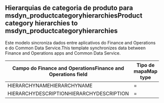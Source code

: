 ## <a name="product-category-hierarchies-to-msdyn_productcategoryhierarchies"></a><span data-ttu-id="561b5-101">Hierarquias de categoria de produto para msdyn_productcategoryhierarchies</span><span class="sxs-lookup"><span data-stu-id="561b5-101">Product category hierarchies to msdyn_productcategoryhierarchies</span></span>

<span data-ttu-id="561b5-102">Este modelo sincroniza dados entre aplicativos do Finance and Operations e do Common Data Service.</span><span class="sxs-lookup"><span data-stu-id="561b5-102">This template synchronizes data between Finance and Operations apps and Common Data Service.</span></span>

<span data-ttu-id="561b5-103">Campo do Finance and Operations</span><span class="sxs-lookup"><span data-stu-id="561b5-103">Finance and Operations field</span></span> | <span data-ttu-id="561b5-104">Tipo de mapa</span><span class="sxs-lookup"><span data-stu-id="561b5-104">Map type</span></span> | <span data-ttu-id="561b5-105">Outro campo Dynamics 365</span><span class="sxs-lookup"><span data-stu-id="561b5-105">Other Dynamics 365 field</span></span> | <span data-ttu-id="561b5-106">Valor padrão</span><span class="sxs-lookup"><span data-stu-id="561b5-106">Default value</span></span>
---|---|---|---
<span data-ttu-id="561b5-107">HIERARCHYNAME</span><span class="sxs-lookup"><span data-stu-id="561b5-107">HIERARCHYNAME</span></span> | = | <span data-ttu-id="561b5-108">msdyn_name</span><span class="sxs-lookup"><span data-stu-id="561b5-108">msdyn_name</span></span> | 
<span data-ttu-id="561b5-109">HIERARCHYDESCRIPTION</span><span class="sxs-lookup"><span data-stu-id="561b5-109">HIERARCHYDESCRIPTION</span></span> | = | <span data-ttu-id="561b5-110">msdyn_description</span><span class="sxs-lookup"><span data-stu-id="561b5-110">msdyn_description</span></span> | 
